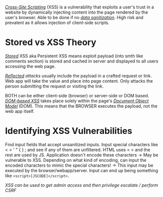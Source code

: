 [_Cross-Site Scripting_](https://owasp.org/www-community/attacks/xss/) (XSS) is a vulnerability that exploits a user's trust in a website by dynamically injecting content into the page rendered by the user's browser. Able to be done if no [_data sanitization_](https://en.wikipedia.org/wiki/Data_validation). High risk and prevalent as it allows injection of client-side scripts. 

# Stored vs XSS Theory

[_Stored_](https://en.wikipedia.org/wiki/Cross-site_scripting#Persistent_\(or_stored\)) XSS aka Persistent XSS means exploit payload (into smth like comments section) is stored and cached in server and displayed to all users accessing the web page.

[_Reflected_](https://en.wikipedia.org/wiki/Cross-site_scripting#Non-persistent_\(reflected\)) _attacks_ usually include the payload in a crafted request or link. Web app will take the value and place into page content. Only attacks the person submitting the request or visiting the link.

BOTH can be either client-side (browser) or server-side or DOM based. [_DOM-based XSS_](https://en.wikipedia.org/wiki/Cross-site_scripting#Server-side_versus_DOM-based_vulnerabilities) takes place solely within the page's [_Document Object Model_](https://en.wikipedia.org/wiki/Document_Object_Model) (DOM). This means that the BROWSER executes the payload, not the web app itself.

# Identifying XSS Vulnerabilities

Find input fields that accept unsanitized inputs. Input special characters like < > ' " { } ; and see if any of them are unfiltered. HTML uses < > and the rest are used by JS. Application doesn't encode these characters -> May be vulnerable to XSS. Depending on what kind of encoding, can input the encoded characters to mimic the special characters! -> This input may be executed by the browser/webapp/server. Input can end up being something like `<script>[JSCODE]</script>`.

*XSS can be used to get admin access and then privilege escalate / perform CSRF*